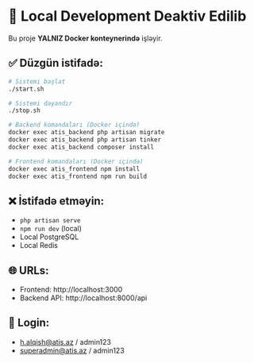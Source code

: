 # 🚫 Local Development Deaktiv Edilib

Bu proje **YALNIZ Docker konteynerində** işləyir.

## ✅ Düzgün istifadə:

```bash
# Sistemi başlat
./start.sh

# Sistemi dayandır  
./stop.sh

# Backend komandaları (Docker içində)
docker exec atis_backend php artisan migrate
docker exec atis_backend php artisan tinker
docker exec atis_backend composer install

# Frontend komandaları (Docker içində)  
docker exec atis_frontend npm install
docker exec atis_frontend npm run build
```

## ❌ İstifadə etməyin:

- `php artisan serve`
- `npm run dev` (local)
- Local PostgreSQL
- Local Redis

## 🌐 URLs:

- Frontend: http://localhost:3000
- Backend API: http://localhost:8000/api

## 🔑 Login:

- h.alqish@atis.az / admin123
- superadmin@atis.az / admin123